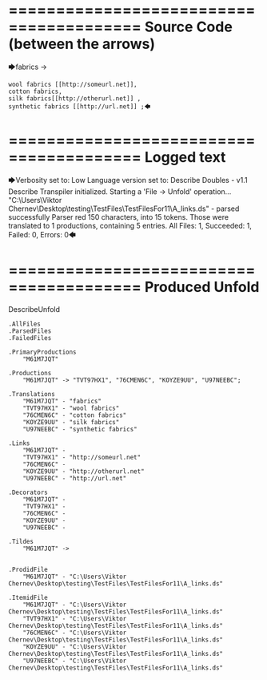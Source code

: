 ========================================
Source Code (between the arrows)
========================================

🡆fabrics ->

	wool fabrics [[http://someurl.net]],
	cotton fabrics,
	silk fabrics[[http://otherurl.net]] ,
	synthetic fabrics [[http://url.net]] ;🡄

========================================
Logged text
========================================

🡆Verbosity set to: Low
Language version set to: Describe Doubles - v1.1
Describe Transpiler initialized.
Starting a 'File -> Unfold' operation...
"C:\Users\Viktor Chernev\Desktop\testing\TestFiles\TestFilesFor11\A_links.ds" - parsed successfully
Parser red 150 characters, into 15 tokens.
Those were translated to 1 productions, containing 5 entries.
All Files: 1, Succeeded: 1, Failed: 0, Errors: 0🡄

========================================
Produced Unfold
========================================

DescribeUnfold

    .AllFiles
    .ParsedFiles
    .FailedFiles

    .PrimaryProductions
        "M61M7JQT" 

    .Productions
        "M61M7JQT" -> "TVT97HX1", "76CMEN6C", "KOYZE9UU", "U97NEEBC";

    .Translations
        "M61M7JQT" - "fabrics"
        "TVT97HX1" - "wool fabrics"
        "76CMEN6C" - "cotton fabrics"
        "KOYZE9UU" - "silk fabrics"
        "U97NEEBC" - "synthetic fabrics"

    .Links
        "M61M7JQT" - 
        "TVT97HX1" - "http://someurl.net"
        "76CMEN6C" - 
        "KOYZE9UU" - "http://otherurl.net"
        "U97NEEBC" - "http://url.net"

    .Decorators
        "M61M7JQT" - 
        "TVT97HX1" - 
        "76CMEN6C" - 
        "KOYZE9UU" - 
        "U97NEEBC" - 

    .Tildes
        "M61M7JQT" -> 


    .ProdidFile
        "M61M7JQT" - "C:\Users\Viktor Chernev\Desktop\testing\TestFiles\TestFilesFor11\A_links.ds"

    .ItemidFile
        "M61M7JQT" - "C:\Users\Viktor Chernev\Desktop\testing\TestFiles\TestFilesFor11\A_links.ds"
        "TVT97HX1" - "C:\Users\Viktor Chernev\Desktop\testing\TestFiles\TestFilesFor11\A_links.ds"
        "76CMEN6C" - "C:\Users\Viktor Chernev\Desktop\testing\TestFiles\TestFilesFor11\A_links.ds"
        "KOYZE9UU" - "C:\Users\Viktor Chernev\Desktop\testing\TestFiles\TestFilesFor11\A_links.ds"
        "U97NEEBC" - "C:\Users\Viktor Chernev\Desktop\testing\TestFiles\TestFilesFor11\A_links.ds"


